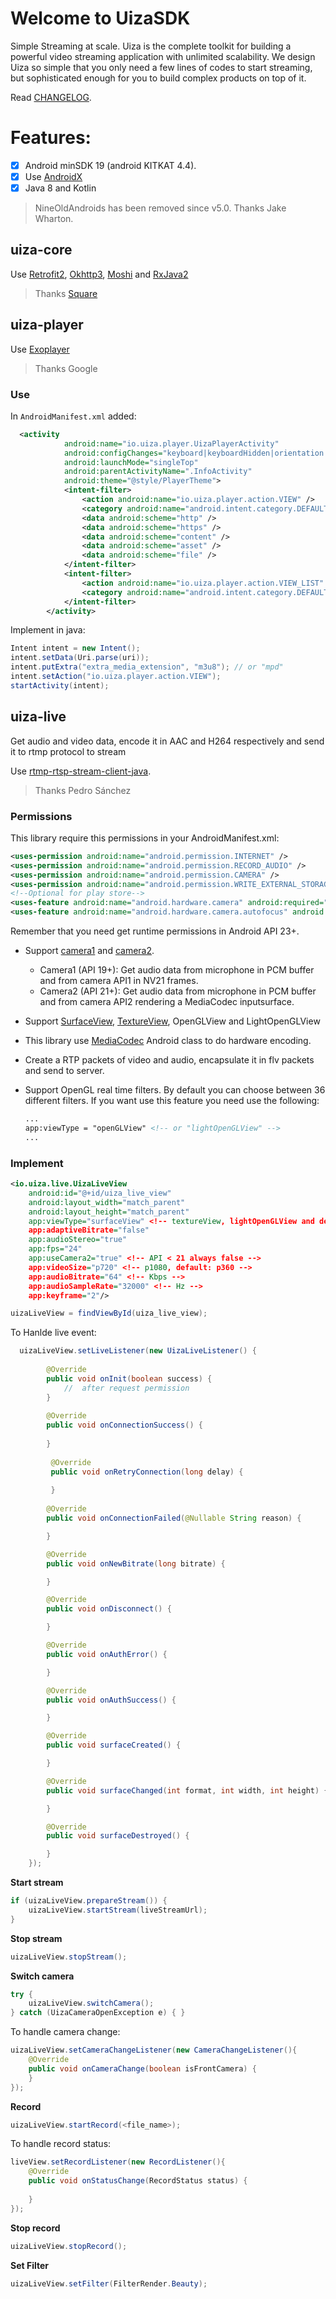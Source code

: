 # Welcome to UizaSDK

Simple Streaming at scale.
Uiza is the complete toolkit for building a powerful video streaming application with unlimited scalability. We design Uiza so simple that you only need a few lines of codes to start streaming, but sophisticated enough for you to build complex products on top of it.

Read [CHANGELOG](https://github.com/uizaio/uiza-sdk-player/blob/dev/CHANGELOG.md).

# Features:

- [x] Android minSDK 19 (android KITKAT 4.4).
- [x] Use [AndroidX](https://developer.android.com/jetpack/androidx?gclid=Cj0KCQiAt_PuBRDcARIsAMNlBdq2Il2bTw2XtIrq_PWMWQY7SA3WQdaGTqod6HUvGE_eTJ0RiBVMnC4aAhFWEALw_wcB)
- [x] Java 8 and Kotlin

> NineOldAndroids has been removed since v5.0. Thanks Jake Wharton.

## uiza-core

Use [Retrofit2](https://square.github.io/retrofit/), [Okhttp3](https://square.github.io/okhttp/), [Moshi](https://github.com/square/retrofit/tree/master/retrofit-converters/moshi) and [RxJava2](https://github.com/ReactiveX/RxJava/tree/2.x)

> Thanks [Square](https://github.com/square)

## uiza-player

Use [Exoplayer](https://github.com/google/ExoPlayer)

> Thanks Google

### Use

In `AndroidManifest.xml` added:

```xml
  <activity
            android:name="io.uiza.player.UizaPlayerActivity"
            android:configChanges="keyboard|keyboardHidden|orientation|screenSize|screenLayout|smallestScreenSize|uiMode"
            android:launchMode="singleTop"
            android:parentActivityName=".InfoActivity"
            android:theme="@style/PlayerTheme">
            <intent-filter>
                <action android:name="io.uiza.player.action.VIEW" />
                <category android:name="android.intent.category.DEFAULT" />
                <data android:scheme="http" />
                <data android:scheme="https" />
                <data android:scheme="content" />
                <data android:scheme="asset" />
                <data android:scheme="file" />
            </intent-filter>
            <intent-filter>
                <action android:name="io.uiza.player.action.VIEW_LIST" />
                <category android:name="android.intent.category.DEFAULT" />
            </intent-filter>
        </activity>
```

Implement in java:

```java
Intent intent = new Intent();
intent.setData(Uri.parse(uri));
intent.putExtra("extra_media_extension", "m3u8"); // or "mpd"
intent.setAction("io.uiza.player.action.VIEW");
startActivity(intent);
```


## uiza-live

Get audio and video data, encode it in AAC and H264 respectively and send it to rtmp protocol to stream

Use [rtmp-rtsp-stream-client-java](https://github.com/pedroSG94/rtmp-rtsp-stream-client-java).
> Thanks Pedro Sánchez

### Permissions

This library require this permissions in your AndroidManifest.xml:

```xml
<uses-permission android:name="android.permission.INTERNET" />
<uses-permission android:name="android.permission.RECORD_AUDIO" />
<uses-permission android:name="android.permission.CAMERA" /> 
<uses-permission android:name="android.permission.WRITE_EXTERNAL_STORAGE" /> <!-- for record -->
<!--Optional for play store-->
<uses-feature android:name="android.hardware.camera" android:required="false" />
<uses-feature android:name="android.hardware.camera.autofocus" android:required="false" />
```
Remember that you need get runtime permissions in Android API 23+.

- Support [camera1](https://developer.android.com/reference/android/hardware/Camera.html) and [camera2](https://developer.android.com/reference/android/hardware/camera2/package-summary.html).
	- Camera1 (API 19+): Get audio data from microphone in PCM buffer and from camera API1 in NV21 frames.
	- Camera2 (API 21+): Get audio data from microphone in PCM buffer and from camera API2 rendering a MediaCodec inputsurface.
- Support [SurfaceView](https://developer.android.com/reference/android/view/SurfaceView), [TextureView](https://developer.android.com/reference/android/view/TextureView), OpenGLView and LightOpenGLView
- This library use [MediaCodec](https://developer.android.com/reference/android/media/MediaCodec.html) Android class to do hardware encoding.
- Create a RTP packets of video and audio, encapsulate it in flv packets and send to server.
- Support OpenGL real time filters. By default you can choose between 36 different filters. If you want use this feature you need use the following:

	```xml
	...
	app:viewType = "openGLView" <!-- or "lightOpenGLView" -->
	...
	```

### Implement

```xml
<io.uiza.live.UizaLiveView
    android:id="@+id/uiza_live_view"
    android:layout_width="match_parent"
    android:layout_height="match_parent"
    app:viewType="surfaceView" <!-- textureView, lightOpenGLView and default openGLView -->
    app:adaptiveBitrate="false"
    app:audioStereo="true"
    app:fps="24"
    app:useCamera2="true" <!-- API < 21 always false -->
    app:videoSize="p720" <!-- p1080, default: p360 -->
    app:audioBitrate="64" <!-- Kbps -->
    app:audioSampleRate="32000" <!-- Hz -->
    app:keyframe="2"/>       
```

```java
uizaLiveView = findViewById(uiza_live_view);
```
To Hanlde live event:

```java
  uizaLiveView.setLiveListener(new UizaLiveListener() {
  
	    @Override
	    public void onInit(boolean success) {
			//  after request permission
	    }
	     
        @Override
        public void onConnectionSuccess() {
            
        }
        
		 @Override
    	 public void onRetryConnection(long delay) {
    	 
    	 }
    	 
        @Override
        public void onConnectionFailed(@Nullable String reason) {

        }

        @Override
        public void onNewBitrate(long bitrate) {

        }

        @Override
        public void onDisconnect() {

        }

        @Override
        public void onAuthError() {

        }

        @Override
        public void onAuthSuccess() {

        }

        @Override
        public void surfaceCreated() {

        }

        @Override
        public void surfaceChanged(int format, int width, int height) {

        }

        @Override
        public void surfaceDestroyed() {

        }
    });
```

__Start stream__

```java
if (uizaLiveView.prepareStream()) {
	uizaLiveView.startStream(liveStreamUrl);
}
```

__Stop stream__

```java
uizaLiveView.stopStream();
```

__Switch camera__


```java
try {
    uizaLiveView.switchCamera();
} catch (UizaCameraOpenException e) { }
```
To handle camera change:

```java
uizaLiveView.setCameraChangeListener(new CameraChangeListener(){
	@Override
    public void onCameraChange(boolean isFrontCamera) {
    }
});
```

__Record__

```java
uizaLiveView.startRecord(<file_name>);
```

To handle record status:

```java
liveView.setRecordListener(new RecordListener(){
	@Override
    public void onStatusChange(RecordStatus status) {
    
    }
});
```

__Stop record__

```java
uizaLiveView.stopRecord();
```

__Set Filter__

```java
uizaLiveView.setFilter(FilterRender.Beauty);
```